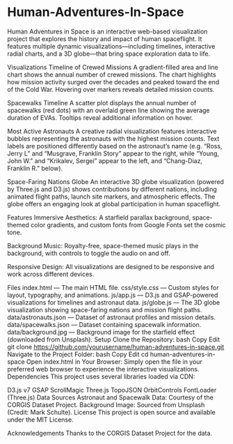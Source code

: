 # Human-Adventures-In-Space
Human Adventures in Space is an interactive web-based visualization project that explores the history and impact of human spaceflight. It features multiple dynamic visualizations—including timelines, interactive radial charts, and a 3D globe—that bring space exploration data to life.

Visualizations
Timeline of Crewed Missions
A gradient-filled area and line chart shows the annual number of crewed missions. The chart highlights how mission activity surged over the decades and peaked toward the end of the Cold War. Hovering over markers reveals detailed mission counts.

Spacewalks Timeline
A scatter plot displays the annual number of spacewalks (red dots) with an overlaid green line showing the average duration of EVAs. Tooltips reveal additional information on hover.

Most Active Astronauts
A creative radial visualization features interactive bubbles representing the astronauts with the highest mission counts. Text labels are positioned differently based on the astronaut’s name (e.g. “Ross, Jerry L” and “Musgrave, Franklin Story” appear to the right, while “Young, John W.” and “Krikalev, Sergei” appear to the left, and “Chang-Diaz, Franklin R.” below).

Space-Faring Nations Globe
An interactive 3D globe visualization (powered by Three.js and D3.js) shows contributions by different nations, including animated flight paths, launch site markers, and atmospheric effects. The globe offers an engaging look at global participation in human spaceflight.

Features
Immersive Aesthetics:
A starfield parallax background, space-themed color gradients, and custom fonts from Google Fonts set the cosmic tone.

Background Music:
Royalty-free, space-themed music plays in the background, with controls to toggle the audio on and off.

Responsive Design:
All visualizations are designed to be responsive and work across different devices.

Files
index.html — The main HTML file.
css/style.css — Custom styles for layout, typography, and animations.
js/app.js — D3.js and GSAP-powered visualizations for timelines and astronaut data.
js/globe.js — The 3D globe visualization showing space-faring nations and mission flight paths.
data/astronauts.json — Dataset of astronaut profiles and mission details.
data/spacewalks.json — Dataset containing spacewalk information.
data/background.jpg — Background image for the starfield effect (downloaded from Unsplash).
Setup
Clone the Repository:
bash
Copy
Edit
git clone https://github.com/yourusername/human-adventures-in-space.git
Navigate to the Project Folder:
bash
Copy
Edit
cd human-adventures-in-space
Open index.html in Your Browser:
Simply open the file in your preferred web browser to experience the interactive visualizations.
Dependencies
This project uses several libraries loaded via CDN:

D3.js v7
GSAP
ScrollMagic
Three.js
TopoJSON
OrbitControls
FontLoader (Three.js)
Data Sources
Astronaut and Spacewalk Data:
Courtesy of the CORGIS Dataset Project.
Background Image:
Sourced from Unsplash (Credit: Mark Schulte).
License
This project is open source and available under the MIT License.

Acknowledgements
Thanks to the CORGIS Dataset Project for the data.
